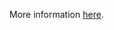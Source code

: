 More information [here](https://docs.bridgecrew.io/docs/ensure-aws-api-gateway-caching-is-enabled).
